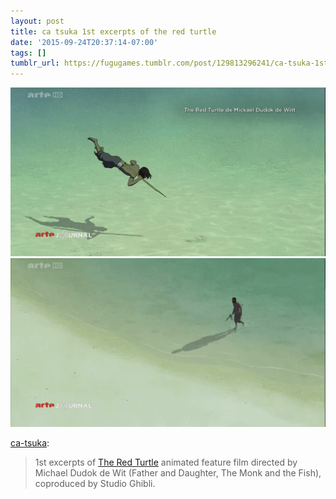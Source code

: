 ```yaml
---
layout: post
title: ca tsuka 1st excerpts of the red turtle
date: '2015-09-24T20:37:14-07:00'
tags: []
tumblr_url: https://fugugames.tumblr.com/post/129813296241/ca-tsuka-1st-excerpts-of-the-red-turtle
---
```

 ![](/tumblr_files/tumblr_nuqkc4m4bP1rb1rgoo1_540.gif)  
 ![](/tumblr_files/tumblr_nuqkc4m4bP1rb1rgoo2_540.gif)  
  

[ca-tsuka](http://ca-tsuka.tumblr.com/post/129167412068):

> 1st excerpts of [The Red Turtle](http://www.catsuka.com/news/2015-09-15/the-red-turtle-premiers-petits-extraits-via-arte) animated feature film directed by Michael Dudok de Wit (Father and Daughter, The Monk and the Fish), coproduced by Studio Ghibli.

